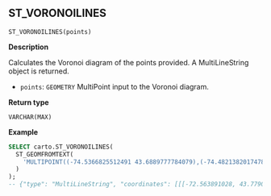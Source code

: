 ## ST_VORONOILINES

```sql:signature
ST_VORONOILINES(points)
```

**Description**

Calculates the Voronoi diagram of the points provided. A MultiLineString object is returned.

* `points`: `GEOMETRY` MultiPoint input to the Voronoi diagram.

**Return type**

`VARCHAR(MAX)`

**Example**

```sql
SELECT carto.ST_VORONOILINES(
  ST_GEOMFROMTEXT(
    'MULTIPOINT((-74.5366825512491 43.6889777784079),(-74.4821382017478 43.3096147774153),(-70.7632814028801 42.9679602005825))'
  )
);
-- {"type": "MultiLineString", "coordinates": [[[-72.563891028, 43.7790206765], [-72.6715241053, 42.6074514117]], [[-72.563891028, 43.7790206765], ...
```
